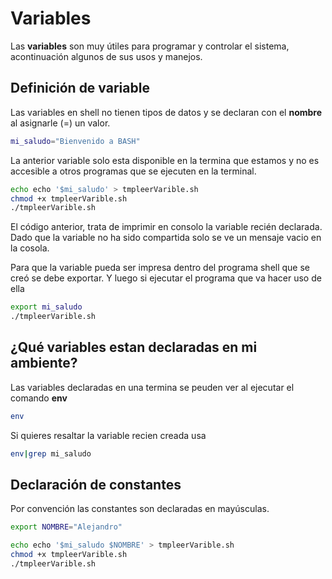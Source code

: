 # Variables

Las **variables** son muy útiles para programar y controlar el sistema, acontinuación algunos de sus usos y manejos.

## Definición de variable

Las variables en shell no tienen tipos de datos y se declaran con el **nombre** al asignarle (=) un valor.

```bash
mi_saludo="Bienvenido a BASH"
```

La anterior variable solo esta disponible en la termina que estamos y no es accesible a otros programas que se ejecuten en la terminal.

```bash
echo echo '$mi_saludo' > tmpleerVarible.sh
chmod +x tmpleerVarible.sh 
./tmpleerVarible.sh 
```

El código anterior, trata de imprimir en consolo la variable recién declarada. Dado que la variable no ha sido compartida solo se ve un mensaje vacio en la cosola.

Para que la variable pueda ser impresa dentro del programa shell que se creó se debe exportar. Y luego si ejecutar el programa que va hacer uso de ella

```bash
export mi_saludo
./tmpleerVarible.sh 
```

## ¿Qué variables estan declaradas en mi ambiente?

Las variables declaradas en una termina se peuden ver al ejecutar el comando **env**

```bash
env
```
Si quieres resaltar la variable recien creada usa

```bash
env|grep mi_saludo
```
## Declaración de constantes

Por convención las constantes son declaradas en mayúsculas.

```bash
export NOMBRE="Alejandro"
```

```bash
echo echo '$mi_saludo $NOMBRE' > tmpleerVarible.sh
chmod +x tmpleerVarible.sh 
./tmpleerVarible.sh 
```